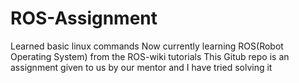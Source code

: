 # ROS-Assignment
Learned basic linux commands
Now currently learning ROS(Robot Operating System) from the ROS-wiki tutorials
This Gitub repo is an assignment given to us by our mentor and I have tried solving it

